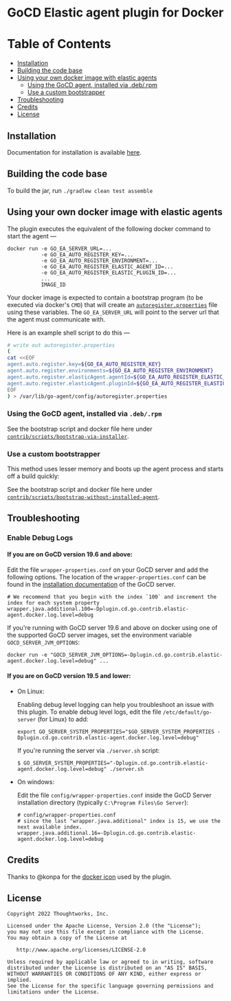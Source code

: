 # GoCD Elastic agent plugin for Docker

Table of Contents
=================

  * [Installation](#installation)
  * [Building the code base](#building-the-code-base)
  * [Using your own docker image with elastic agents](#using-your-own-docker-image-with-elastic-agents)
     * [Using the GoCD agent, installed via .deb/.rpm](#using-the-gocd-agent-installed-via-debrpm)
     * [Use a custom bootstrapper](#use-a-custom-bootstrapper)
  * [Troubleshooting](#troubleshooting)
  * [Credits](#credits)
  * [License](#license)

## Installation

Documentation for installation is available [here](INSTALL.md).

## Building the code base

To build the jar, run `./gradlew clean test assemble`

## Using your own docker image with elastic agents

The plugin executes the equivalent of the following docker command to start the agent —

```
docker run -e GO_EA_SERVER_URL=...
           -e GO_EA_AUTO_REGISTER_KEY=...
           -e GO_EA_AUTO_REGISTER_ENVIRONMENT=...
           -e GO_EA_AUTO_REGISTER_ELASTIC_AGENT_ID=...
           -e GO_EA_AUTO_REGISTER_ELASTIC_PLUGIN_ID=...
           ...
           IMAGE_ID
```

Your docker image is expected to contain a bootstrap program (to be executed via docker's `CMD`) that will create an [`autoregister.properties`](https://docs.gocd.io/current/advanced_usage/agent_auto_register.html) file using these variables. The `GO_EA_SERVER_URL` will point to the server url that the agent must communicate with.

Here is an example shell script to do this —

```bash
# write out autoregister.properties
(
cat <<EOF
agent.auto.register.key=${GO_EA_AUTO_REGISTER_KEY}
agent.auto.register.environments=${GO_EA_AUTO_REGISTER_ENVIRONMENT}
agent.auto.register.elasticAgent.agentId=${GO_EA_AUTO_REGISTER_ELASTIC_AGENT_ID}
agent.auto.register.elasticAgent.pluginId=${GO_EA_AUTO_REGISTER_ELASTIC_PLUGIN_ID}
EOF
) > /var/lib/go-agent/config/autoregister.properties
```

### Using the GoCD agent, installed via `.deb/.rpm`

See the bootstrap script and docker file here under [`contrib/scripts/bootstrap-via-installer`](contrib/scripts/bootstrap-via-installer).

### Use a custom bootstrapper

This method uses lesser memory and boots up the agent process and starts off a build quickly:

See the bootstrap script and docker file here under [`contrib/scripts/bootstrap-without-installed-agent`](contrib/scripts/bootstrap-without-installed-agent).

## Troubleshooting

### Enable Debug Logs

#### If you are on GoCD version 19.6 and above:

Edit the file `wrapper-properties.conf` on your GoCD server and add the following options. The location of the `wrapper-properties.conf` can be found in the [installation documentation](https://docs.gocd.org/current/installation/installing_go_server.html) of the GoCD server.

```properties
# We recommend that you begin with the index `100` and increment the index for each system property
wrapper.java.additional.100=-Dplugin.cd.go.contrib.elastic-agent.docker.log.level=debug
```

If you're running with GoCD server 19.6 and above on docker using one of the supported GoCD server images, set the environment variable `GOCD_SERVER_JVM_OPTIONS`:

```shell
docker run -e "GOCD_SERVER_JVM_OPTIONS=-Dplugin.cd.go.contrib.elastic-agent.docker.log.level=debug" ...
```

#### If you are on GoCD version 19.5 and lower:

* On Linux:

    Enabling debug level logging can help you troubleshoot an issue with this plugin. To enable debug level logs, edit the file `/etc/default/go-server` (for Linux) to add:

    ```shell
    export GO_SERVER_SYSTEM_PROPERTIES="$GO_SERVER_SYSTEM_PROPERTIES -Dplugin.cd.go.contrib.elastic-agent.docker.log.level=debug"
    ```

    If you're running the server via `./server.sh` script:

    ```shell
    $ GO_SERVER_SYSTEM_PROPERTIES="-Dplugin.cd.go.contrib.elastic-agent.docker.log.level=debug" ./server.sh
    ```

* On windows:

    Edit the file `config/wrapper-properties.conf` inside the GoCD Server installation directory (typically `C:\Program Files\Go Server`):

    ```
    # config/wrapper-properties.conf
    # since the last "wrapper.java.additional" index is 15, we use the next available index.
    wrapper.java.additional.16=-Dplugin.cd.go.contrib.elastic-agent.docker.log.level=debug
    ```

## Credits

Thanks to @konpa for the [docker icon](https://raw.githubusercontent.com/konpa/devicon/b80c6d9acb7b58b80904769015f9e0dd36fe46d2/icons/docker/docker-plain.svg) used by the plugin.

## License

```plain
Copyright 2022 Thoughtworks, Inc.

Licensed under the Apache License, Version 2.0 (the "License");
you may not use this file except in compliance with the License.
You may obtain a copy of the License at

   http://www.apache.org/licenses/LICENSE-2.0

Unless required by applicable law or agreed to in writing, software
distributed under the License is distributed on an "AS IS" BASIS,
WITHOUT WARRANTIES OR CONDITIONS OF ANY KIND, either express or implied.
See the License for the specific language governing permissions and
limitations under the License.
```
